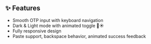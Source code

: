 ## ✨ Features
- Smooth OTP input with keyboard navigation
- Dark & Light mode with animated toggle 🌙☀️
- Fully responsive design
- Paste support, backspace behavior, animated success feedback
